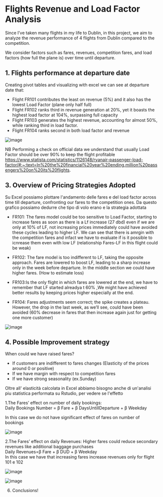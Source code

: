 # Flights Revenue and Load Factor Analysis
Since I’ve taken many flights in my life to Dublin, in this project, we aim to analyze the revenue performance of 4 flights from Dublin compared to the competition.

We consider factors such as fares, revenues, competition fares, and load factors (how full the plane is) over time until departure.




## 1. Flights performance at departure date  

Creating pivot tables and visualizing with excel we can see at departure date that:

- Flight FR101 contributes the least on revenue (5%) and it also has the lowest Load Factor (plane only half full) 
- Flight FR102 ranks third in revenue generation at 20%, yet it boasts the highest load factor at 104%, surpassing full capacity
- Flight FR103 generates the highest revenue, accounting for almost 50%, while ranking third in load factor.
- Flight FR104 ranks second in both load factor and revenue


![image](https://github.com/user-attachments/assets/13e78599-7354-4d31-858f-0310d10fc3d0)

NB Performing a check on official data we understand that usually Load Factor should be over 90% to keep the flight profitable
https://www.statista.com/statistics/1126148/ryanair-passenger-load-factor/#:~:text=In%20the%20financial%20year%20ending,million%20passengers%20on%20its%20flights.





## 3. Overview of Pricing Strategies Adopted
Su Excel possiamo plottare l'andamento delle fares e del load factor across time till departure, confronting our fares to the competition ones.
Da questo grafico possiamo dedurre che tipo di volo erano e la strategia adottata

- FR101: The fares model could be too sensitive to Load Factor, starting to increase fares as soon as there is a Lf increase (27 dbd) even if we are only at 10% of LF, not increasing prices immediately could have avoided these cycles leading to higher LF.
We can see that there is amrgin with the competition fares  and infact we have to evaluate if is it possible to icnrease them even with low LF (relationship Fares-LF in this flight could be  weak)

- FR102: The fare model is too indifferent to LF, taking the opposite approach. Fares are lowered to boost LF, leading to a sharp increase only in the week before departure. In the middle section we could have higher fares. (How to estimate loss)
 
- FR103:Is the only flight in which fares are lowered at the end, we have to remember that LF started alreadya t 60% ,We might have achieved better results by keeping prices higher especially at the end.
 
- FR104: Fares adjustments seem correct; the spike creates a plateau. However, the drop in the last week, as we’ll see, could have been avoided (60% decrease in fares that then increase again just for getting one more customer)


![image](https://github.com/user-attachments/assets/f0238318-f0cf-40ff-9c66-78fd3fba5901)


## 4. Possible Improvement strategy

When could we have raised fares? 
- If customers are indifferent to fares changes (Elasticity of the prices around 0 or positive)
- If we have margin with respect to competition fares
- If we have strong seasonality (ex.Sunday)

Oltre all' elasticità calcolata in Excel abbiamo bisogno anche di un'analisi piu statistica performata su Rstudio,
per vedere se l'effetto

1.The Fares’ effect on number of daily bookings:     
  Daily Bookings Number = β Fare + β DaysUntillDeparture + β Weekday  

  In this case we do not have significant effect of fares on number of bookings   

![image](https://github.com/user-attachments/assets/581d260f-3220-48d5-9833-24da7d9a27ac)

2.The Fares’ effect on daily Revenues:
 Higher fares could reduce secondary revenues like additional baggage purchases   
 Daily Revenues=β Fare + β DUD + β Weekday   
 In this case we have that increasing fares increase revenues only for flight 101 e 102   
  
![image](https://github.com/user-attachments/assets/44be63f5-ee9e-4e90-bdaf-8fba211facc0)






![image](https://github.com/user-attachments/assets/993c54d7-c928-4fe7-a39e-80ba823a3f22)




6. Conclusions!
